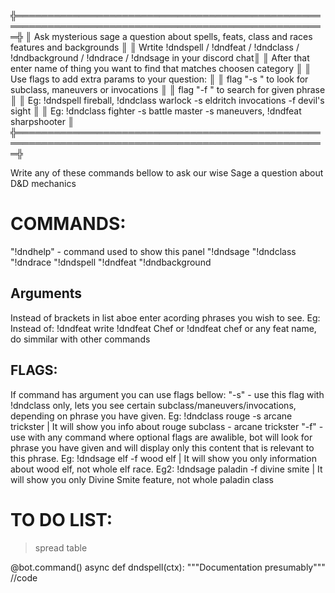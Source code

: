 ╬════════════════════════════════════════════════════════════════════════════════════════════════════╬
║ Ask mysterious sage a question about spells, feats, class and races features and backgrounds       ║
║ Wrtite !dndspell / !dndfeat / !dndclass / !dndbackground / !dndrace / !dndsage in your discord chat║
║ After that enter name of thing you want to find that matches choosen category                      ║
║ Use flags to add extra params to your question:                                                    ║
║ flag "-s <NAME>" to look for subclass, maneuvers or invocations                                    ║
║ flag "-f <NAME>" to search for given phrase                                                        ║
║ Eg: !dndspell fireball, !dndclass warlock -s eldritch invocations -f devil's sight                 ║
║ Eg: !dndclass fighter -s battle master -s maneuvers, !dndfeat sharpshooter                         ║
╬════════════════════════════════════════════════════════════════════════════════════════════════════╬

Write any of these commands bellow to ask our wise Sage a question about D&D mechanics
# COMMANDS:
"!dndhelp" - command used to show this panel
"!dndsage       <any phrase you want to search for> <optional flags>
"!dndclass      <class name>                        <optional flags>
"!dndrace       <race name>                         <optional flags>
"!dndspell      <spell name> 
"!dndfeat       <feat name> 
"!dndbackground <background name>
## Arguments
Instead of brackets in list aboe enter acording phrases you wish to see. Eg: Instead of: !dndfeat <feat name> write !dndfeat Chef or !dndfeat chef or any feat name, do simmilar with other commands
## FLAGS:
If command has <optional flags> argument you can use flags bellow:
"-s" <phrase> - use this flag with !dndclass only, lets you see certain subclass/maneuvers/invocations, depending on phrase you have given. Eg: !dndclass rouge -s arcane trickster | It will show you info about rouge subclass - arcane trickster
"-f" <phrase> - use with any command where optional flags are awalible, bot will look for phrase you have given and will display only this content that is relevant to this phrase. Eg: !dndsage elf -f wood elf | It will show you only information about wood elf, not whole elf race. Eg2: !dndsage paladin -f divine smite | It will show you only Divine Smite feature, not whole paladin class 

# TO DO LIST:
>spread table

@bot.command()
async def dndspell(ctx):
    """Documentation presumably"""
    //code
